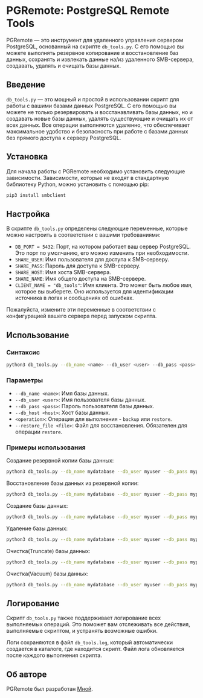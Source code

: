 # PGRemote: PostgreSQL Remote Tools

PGRemote — это инструмент для удаленного управления сервером PostgreSQL, основанный на скрипте `db_tools.py`. С его помощью вы можете выполнять резервное копирование и восстановление баз данных, сохранять и извлекать данные на/из удаленного SMB-сервера, создавать, удалять и очищать базы данных.

## Введение

`db_tools.py` — это мощный и простой в использовании скрипт для работы с вашими базами данных PostgreSQL. С его помощью вы можете не только резервировать и восстанавливать базы данных, но и создавать новые базы данных, удалять существующие и очищать их от всех данных. Все операции выполняются удаленно, что обеспечивает максимальное удобство и безопасность при работе с базами данных без прямого доступа к серверу PostgreSQL.

## Установка

Для начала работы с PGRemote необходимо установить следующие зависимости. Зависимости, которые не входят в стандартную библиотеку Python, можно установить с помощью pip:

```bash
pip3 install smbclient
```

## Настройка

В скрипте `db_tools.py` определены следующие переменные, которые можно настроить в соответствии с вашими требованиями:

- `DB_PORT = 5432`: Порт, на котором работает ваш сервер PostgreSQL. Это порт по умолчанию, его можно изменить при необходимости.
- `SHARE_USER`: Имя пользователя для доступа к SMB-серверу.
- `SHARE_PASS`: Пароль для доступа к SMB-серверу.
- `SHARE_HOST`: Имя хоста SMB-сервера.
- `SHARE_NAME`: Имя общего доступа на SMB-сервере.
- `CLIENT_NAME = "db_tools"`: Имя клиента. Это может быть любое имя, которое вы выберете. Оно используется для идентификации источника в логах и сообщениях об ошибках.

Пожалуйста, измените эти переменные в соответствии с конфигурацией вашего сервера перед запуском скрипта.

## Использование

### Синтаксис

```bash
python3 db_tools.py --db_name <name> --db_user <user> --db_pass <pass> --db_host <host> <operation> [--restore_file <file>]
```

### Параметры

- `--db_name <name>`: Имя базы данных.
- `--db_user <user>`: Имя пользователя базы данных.
- `--db_pass <pass>`: Пароль пользователя базы данных.
- `--db_host <host>`: Хост базы данных.
- `<operation>`: Операция для выполнения - `backup` или `restore`.
- `--restore_file <file>`: Файл для восстановления. Обязателен для операции `restore`.

### Примеры использования

Создание резервной копии базы данных:

```bash
python3 db_tools.py --db_name mydatabase --db_user myuser --db_pass mypass --db_host localhost backup
```

Восстановление базы данных из резервной копии:

```bash
python3 db_tools.py --db_name mydatabase --db_user myuser --db_pass mypass --db_host localhost restore --restore_file mydatabase_backup.gz
```

Создание базы данных:

```bash
python3 db_tools.py --db_name mydatabase --db_user myuser --db_pass mypass --db_host localhost create
```

Удаление базы данных:

```bash
python3 db_tools.py --db_name mydatabase --db_user myuser --db_pass mypass --db_host localhost drop
```

Очистка(Truncate) базы данных:

```bash
python3 db_tools.py --db_name mydatabase --db_user myuser --db_pass mypass --db_host localhost clean
```

Очистка(Vacuum) базы данных:

```bash
python3 db_tools.py --db_name mydatabase --db_user myuser --db_pass mypass --db_host localhost vacuum
```

## Логирование

Скрипт `db_tools.py` также поддерживает логирование всех выполняемых операций. Это поможет вам отслеживать все действия, выполняемые скриптом, и устранять возможные ошибки.

Логи сохраняются в файл `db_tools.log`, который автоматически создается в каталоге, где находится скрипт. Файл лога обновляется после каждого выполнения скрипта.

## Об авторе

PGRemote был разработан [Мной](https://github.com/LorD-222).